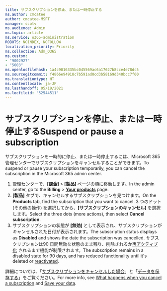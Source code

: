 ```yaml
---
title: サブスクリプションを停止、または一時停止する
ms.author: cmcatee
author: cmcatee-MSFT
manager: scotv
ms.audience: Admin
ms.topic: article
ms.service: o365-administration
ROBOTS: NOINDEX, NOFOLLOW
localization_priority: Priority
ms.collection: Adm_O365
ms.custom:
- "9002927"
- "5603"
ms.openlocfilehash: 1a4c9016335bc045569ac6a17627b8cce4e78dc5
ms.sourcegitcommit: f4866e94918c7b591ad0cd3b58169d340bcc7f00
ms.translationtype: HT
ms.contentlocale: ja-JP
ms.lasthandoff: 05/19/2021
ms.locfileid: "52544511"
---
```

# <a name="suspend-or-pause-a-subscription"></a><span data-ttu-id="19904-102">サブスクリプションを停止、または一時停止する</span><span class="sxs-lookup"><span data-stu-id="19904-102">Suspend or pause a subscription</span></span>

<span data-ttu-id="19904-103">サブスクリプションを一時的に停止、または一時停止するには、Microsoft 365 管理センターでサブスクリプションをキャンセルすることができます。</span><span class="sxs-lookup"><span data-stu-id="19904-103">To suspend or pause your subscription temporarily, you can cancel the subscription in the Microsoft 365 admin center.</span></span>

1. <span data-ttu-id="19904-104">管理センターで、**[課金]** > **[[製品]](https://go.microsoft.com/fwlink/p/?linkid=842054)** ページの順に移動します。</span><span class="sxs-lookup"><span data-stu-id="19904-104">In the admin center, go to the **Billing** > **[Your products](https://go.microsoft.com/fwlink/p/?linkid=842054)** page.</span></span>
2. <span data-ttu-id="19904-105">**[製品]** タブで、キャンセルするサブスクリプションを見つけます。</span><span class="sxs-lookup"><span data-stu-id="19904-105">On the **Products** tab, find the subscription that you want to cancel.</span></span> <span data-ttu-id="19904-106">3 つのドット(その他の操作) を選択してから、**[サブスクリプションのキャンセル]** を選択します。</span><span class="sxs-lookup"><span data-stu-id="19904-106">Select the three dots (more actions), then select **Cancel subscription**.</span></span>
3. <span data-ttu-id="19904-107">サブスクリプションの状態が **[無効]** として表示され、サブスクリプションがキャンセルされた日付が表示されます。</span><span class="sxs-lookup"><span data-stu-id="19904-107">The subscription status displays as **Disabled** and shows the date the subscription was cancelled.</span></span> <span data-ttu-id="19904-108">サブスクリプションは90 日間無効な状態のまま残り、削除されるか[再アクティブ化](/microsoft-365/commerce/subscriptions/reactivate-your-subscription) されるまで機能が制限されます。</span><span class="sxs-lookup"><span data-stu-id="19904-108">The subscription remains in a disabled state for 90 days, and has reduced functionality until it's deleted or [reactivated](/microsoft-365/commerce/subscriptions/reactivate-your-subscription).</span></span>

<span data-ttu-id="19904-109">詳細については、「[サブスクリプションをキャンセルした場合](/microsoft-365/commerce/subscriptions/cancel-your-subscription#what-happens-when-you-cancel-a-subscription)」と「[データを保存する](/microsoft-365/commerce/subscriptions/cancel-your-subscription#save-your-data)」をご覧ください。</span><span class="sxs-lookup"><span data-stu-id="19904-109">For more info, see [What happens when you cancel a subscription](/microsoft-365/commerce/subscriptions/cancel-your-subscription#what-happens-when-you-cancel-a-subscription) and [Save your data](/microsoft-365/commerce/subscriptions/cancel-your-subscription#save-your-data).</span></span>
